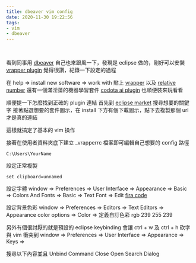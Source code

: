 ```yaml
---
title: dbeaver vim config
date: 2020-11-30 19:22:56
tags:
- vim
- dbeaver
---
```

&nbsp;
<!-- more -->
看到同事用 [dbeaver](https://dbeaver.io/download/) 自己也來跟風一下，發現是 eclipse 做的，剛好可以安裝 [vrapper plugin](http://vrapper.sourceforge.net/home/)
覺得很讚，紀錄一下設定的過程

在 help => install new software => work with 貼上 [vrapper](http://vrapper.sourceforge.net/update-site/stable) 以及 
[relative number](http://matf.github.io/relativenumberruler/updatesite/)
還有一個滿淫蕩的機器學習套件 [codota ai plugin](http://eclipse-update-site.codota.com) 也順便裝來玩看看

順便提一下怎麼找到正確的 plugin 連結
首先到 [eclipse market](https://marketplace.eclipse.org) 搜尋想要的關鍵字
接著點選想要的套件圖示，在 install 下方有個下載圖示，點下去複製那個 url 才是真的連結

這樣就搞定了基本的 vim 操作

接著在使用者資料夾底下建立 _vrapperrc 檔案即可編輯自己想要的 config
路徑
```
C:\Users\YourName
```
設定正常複製
```
set clipboard=unnamed
```

設定字體
window => Preferences => User Interface => Appearance => Basic => Colors And Fonts => Basic => Text Font => Edit
[fira code](https://github.com/tonsky/FiraCode)

設定背景色彩
window => Preferences => Editors => Text Editors => Appearance color options => Color => 定義自訂色彩
rgb 239 255 239

另外有個很討厭的就是預設的 eclipse keybinding 會讓 ctrl + w 及 ctrl + h 砍字與 vim 衝突到
window => Preferences => User Interface => Appearance => Keys => 

搜尋以下內容並且 Unbind Command
Close
Open Search Dialog
